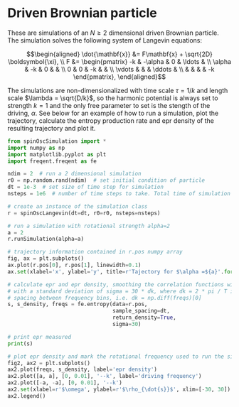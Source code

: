 # Driven Brownian particle

These are simulations of an $`N \geq 2`$ dimensional driven Brownian particle. The simulation solves the following system of Langevin equations:

```math
\begin{aligned}
    \dot{\mathbf{x}} &= F\mathbf{x} + \sqrt{2D} \boldsymbol{\xi}, \\
    F &=
    \begin{pmatrix}
        -k & -\alpha & 0 & \ldots &  \\
        \alpha & -k & 0 &  &  \\
        0 & 0 & -k &  &  \\
        \vdots &  &  &  \ddots & \\
        &  &  &  & -k
    \end{pmatrix},
\end{aligned}
```

The simulations are non-dimensionalized with time scale $`\tau = 1/k`$ and length scale $`\lambda = \sqrt{D/k}`$, so the harmonic potential is always set to strength $`k=1`$ and the only free parameter to set is the stength of the driving, $`\alpha`$. See below for an example of how to run a simulation, plot the trajectory, calculate the entropy production rate and epr density of the resulting trajectory and plot it.

```python
from spinOscSimulation import *
import numpy as np
import matplotlib.pyplot as plt
import freqent.freqent as fe

ndim = 2  # run a 2 dimensional simulation
r0 = np.random.rand(ndim)  # set initial condition of particle
dt = 1e-3  # set size of time step for simulation
nsteps = 1e6  # number of time steps to take. Total time of simulation is dt * nsteps

# create an instance of the simulation class
r = spinOscLangevin(dt=dt, r0=r0, nsteps=nsteps)

# run a simulation with rotational strength alpha=2
a = 2
r.runSimulation(alpha=a)

# trajectory information contained in r.pos numpy array
fig, ax = plt.subplots()
ax.plot(r.pos[0], r.pos[1], linewidth=0.1)
ax.set(xlabel='x', ylabel='y', title=r'Tajectory for $\alpha =${a}'.format(a=a))

# calculate epr and epr density, smoothing the correlation functions with a Gaussian
# with a standard deviation of sigma = 30 * dk, where dk = 2 * pi / T is the
# spacing between frequency bins, i.e. dk = np.diff(freqs)[0]
s, s_density, freqs = fe.entropy(data=r.pos,
                                 sample_spacing=dt,
                                 return_density=True,
                                 sigma=30)

# print epr measured
print(s)

# plot epr density and mark the rotational frequency used to run the simulation
fig2, ax2 = plt.subplots()
ax2.plot(freqs, s_density, label='epr density')
ax2.plot([a, a], [0, 0.01], '--k', label='driving frequency')
ax2.plot([-a, -a], [0, 0.01], '--k')
ax2.set(xlabel=r'$\omega', ylabel=r'$\rho_{\dot{s}}$', xlim=[-30, 30])
ax2.legend()

```
